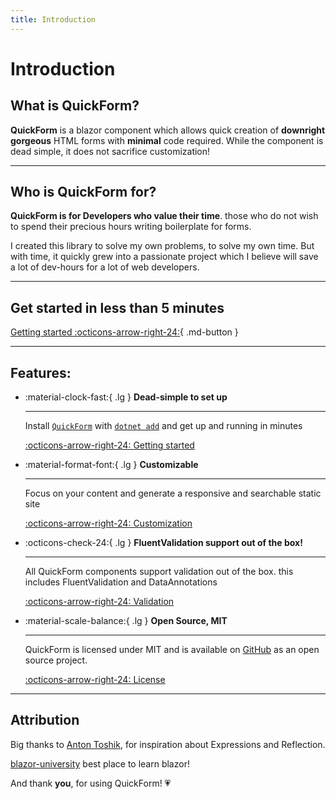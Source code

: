 ```yaml
---
title: Introduction
---
```



# Introduction


## What is QuickForm?

**QuickForm** is a blazor component which allows quick creation of **downright gorgeous** HTML forms
with **minimal** code required.
While the component is dead simple, it does not sacrifice customization!

---


## Who is QuickForm for?

**QuickForm is for Developers who value their time**. 
those who do not wish to spend their precious hours writing boilerplate for forms.

I created this library to solve my own problems, to solve my own time.
But with time, it quickly grew into a passionate project which I believe will save a lot of dev-hours for a lot of web developers.

---


## Get started in less than 5 minutes
[Getting started :octicons-arrow-right-24:](getting-started){ .md-button }

---


## Features:

<div class="grid cards" markdown>

  - :material-clock-fast:{ .lg } __Dead-simple to set up__
  
    ---
  
    Install [`QuickForm`](#) with [`dotnet add`](#) and get up
    and running in minutes
  
    [:octicons-arrow-right-24: Getting started](getting-started)
  
  - :material-format-font:{ .lg } __Customizable__
  
    ---

    Focus on your content and generate a responsive and searchable static site
  
    [:octicons-arrow-right-24: Customization](customization)

  - :octicons-check-24:{ .lg } __FluentValidation support out of the box!__

    ---

    All QuickForm components support validation out of the box.
    this includes FluentValidation and DataAnnotations 

    [:octicons-arrow-right-24: Validation](validation)

  - :material-scale-balance:{ .lg } __Open Source, MIT__
  
    ---
  
    QuickForm is licensed under MIT and is available on [GitHub](https://github.com/ddjerqq/quickform) as an open source project.
  
    [:octicons-arrow-right-24: License](https://github.com/ddjerqq/QuickForm/blob/master/LICENSE)

</div>

---

## Attribution

Big thanks to [Anton Toshik](https://www.youtube.com/@RawCoding "The man, the legend behind Raw Coding"), 
for inspiration about Expressions and Reflection.

[blazor-university](https://blazor-university.com/templating-components-with-renderfragements/) best place to learn blazor! 

And thank **you**, for using QuickForm! 💗
